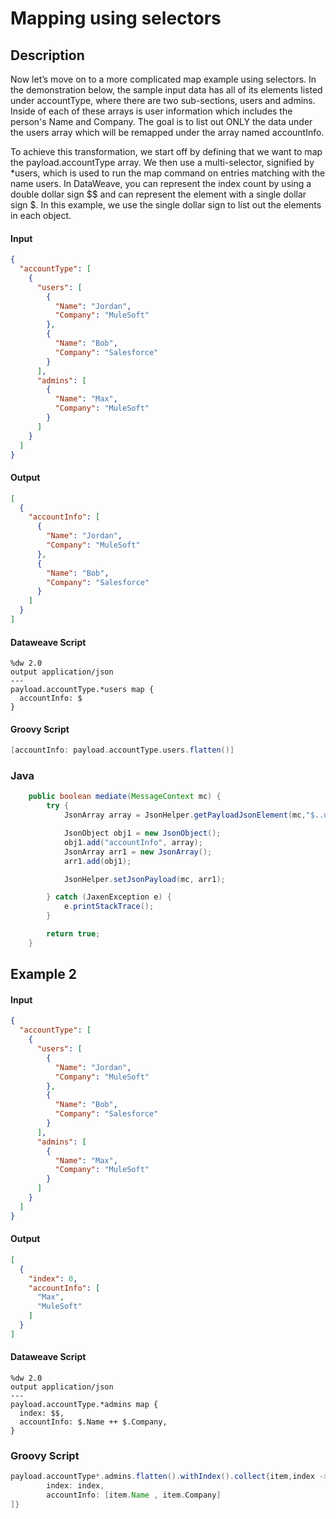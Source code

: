 # Mapping using selectors

## Description

Now let’s move on to a more complicated map example using selectors. In the demonstration below, the sample input data has all of its elements listed under accountType, where there are two sub-sections, users and admins. Inside of each of these arrays is user information which includes the person's Name and Company. The goal is to list out ONLY the data under the users array which will be remapped under the array named accountInfo.

To achieve this transformation, we start off by defining that we want to map the payload.accountType array. We then use a multi-selector, signified by *users, which is used to run the map command on entries matching with the name users. In DataWeave, you can represent the index count by using a double dollar sign $$ and can represent the element with a single dollar sign $. In this example, we use the single dollar sign to list out the elements in each object.

#### Input
``` json
{
  "accountType": [
    {
      "users": [
        {
          "Name": "Jordan",
          "Company": "MuleSoft"
        },
        {
          "Name": "Bob",
          "Company": "Salesforce"
        }
      ],
      "admins": [
        {
          "Name": "Max",
          "Company": "MuleSoft"
        }
      ]
    }
  ]
}
```
#### Output

``` json
[
  {
    "accountInfo": [
      {
        "Name": "Jordan",
        "Company": "MuleSoft"
      },
      {
        "Name": "Bob",
        "Company": "Salesforce"
      }
    ]
  }
]
```

#### Dataweave Script

```
%dw 2.0
output application/json
---
payload.accountType.*users map {
  accountInfo: $
}
```

#### Groovy Script

``` groovy
[accountInfo: payload.accountType.users.flatten()]
```

### Java

```java
    public boolean mediate(MessageContext mc) {
        try {
            JsonArray array = JsonHelper.getPayloadJsonElement(mc,"$..users[*]").getAsJsonArray();

            JsonObject obj1 = new JsonObject();
            obj1.add("accountInfo", array);
            JsonArray arr1 = new JsonArray();
            arr1.add(obj1);

            JsonHelper.setJsonPayload(mc, arr1);

        } catch (JaxenException e) {
            e.printStackTrace();
        }

        return true;
    }
```

## Example 2

#### Input

``` json
{
  "accountType": [
    {
      "users": [
        {
          "Name": "Jordan",
          "Company": "MuleSoft"
        },
        {
          "Name": "Bob",
          "Company": "Salesforce"
        }
      ],
      "admins": [
        {
          "Name": "Max",
          "Company": "MuleSoft"
        }
      ]
    }
  ]
}
```

#### Output

``` json
[
  {
    "index": 0,
    "accountInfo": [
      "Max",
      "MuleSoft"
    ]
  }
]
```

#### Dataweave Script

```
%dw 2.0
output application/json
---
payload.accountType.*admins map {
  index: $$,
  accountInfo: $.Name ++ $.Company,
}
```

### Groovy Script

```groovy
payload.accountType*.admins.flatten().withIndex().collect{item,index -> [
        index: index,
        accountInfo: [item.Name , item.Company]
]}
```